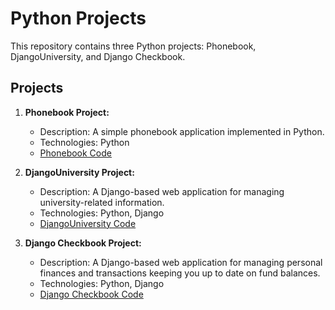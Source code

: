 # Python Projects

This repository contains three Python projects: Phonebook, DjangoUniversity, and Django Checkbook.

## Projects

1. **Phonebook Project:**
   - Description: A simple phonebook application implemented in Python.
   - Technologies: Python
   - [Phonebook Code](https://github.com/judahkirkwood/PythonProjects/tree/main/project_phonebook)

2. **DjangoUniversity Project:**
   - Description: A Django-based web application for managing university-related information.
   - Technologies: Python, Django
   - [DjangoUniversity Code](https://github.com/judahkirkwood/PythonProjects/tree/main/DjangoUniversity)

3. **Django Checkbook Project:**
   - Description: A Django-based web application for managing personal finances and transactions keeping you up to date on fund balances.
   - Technologies: Python, Django
   - [Django Checkbook Code](https://github.com/judahkirkwood/PythonProjects/tree/main/Django_Checkbook_Project)
